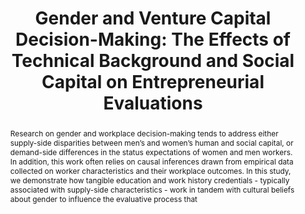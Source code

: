 ---
layout: article
comments: true
title: "Gender	and	Venture	Capital	Decision-Making: The	Effects	of	Technical	Background	and	Social	Capital	on	Entrepreneurial	Evaluations"
excerpt: The gender of the entrepreneur influences evaluations most when the person, rather than the venture, is the target of evaluation. Technical background qualifications moderate the influence of gendered expectations, and women receive more of a payoff than men from having a close contact to the evaluating VC. 
link: https://pdfs.semanticscholar.org/97fd/9b1eb81f1adf24e992dd9c1513bba8f89af3.pdf
source: Social Science Research, 2015
authors:
  - name: Justine	E. Tinkler
    affiliation: University of Georgia
  - name: Manwai C. Ku
    affiliation: Stanford	University
  - name: Kjersten Bunker	Whittington
    affiliation: Reed College
  - name: Andrea Rees Davies
    affiliation: Stanford University
abstract: Research on gender and workplace decision-making tends to address either supply-side disparities between men’s and women’s human and social capital, or demand-side differences in the status expectations of women and men workers. In addition, this work often relies on causal inferences drawn from empirical data collected on worker characteristics and their workplace outcomes. In this study, we demonstrate how tangible education and work history credentials - typically associated with supply-side characteristics - work in tandem with cultural beliefs about gender to influence the evaluative process that
---